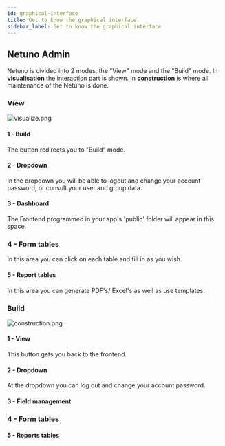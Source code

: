 ```yaml
---
id: graphical-interface
title: Get to know the graphical interface
sidebar_label: Get to know the graphical interface
---
```

## Netuno Admin

Netuno is divided into 2 modes, the "View" mode and the "Build" mode. In **visualisation** the interaction part is shown. In **construction** is where all maintenance of the Netuno is done.

### View

![visualize.png](assets/visualize.png)  

#### 1 - Build

The button redirects you to "Build" mode.

#### 2 - Dropdown

In the dropdown you will be able to logout and change your account password, or consult your user and group data.

#### 3 - Dashboard

The Frontend programmed in your app's 'public' folder will appear in this space.

### 4 - Form tables

In this area you can click on each table and fill in as you wish.

#### 5 - Report tables

In this area you can generate PDF's/ Excel's as well as use templates.

### Build

![construction.png](assets/construction.png)  

#### 1 - View

This button gets you back to the frontend.

#### 2 - Dropdown

At the dropdown you can log out and change your account password.

#### 3 - Field management

### 4 - Form tables

#### 5 - Reports tables
